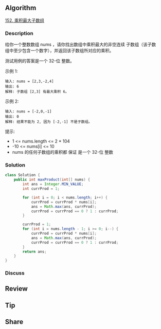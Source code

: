 ## Algorithm

[152. 乘积最大子数组](https://leetcode.cn/problems/maximum-product-subarray/description/?envType=study-plan-v2&envId=top-100-liked)

### Description

给你一个整数数组 nums ，请你找出数组中乘积最大的非空连续 子数组（该子数组中至少包含一个数字），并返回该子数组所对应的乘积。

测试用例的答案是一个 32-位 整数。

示例 1:

```
输入: nums = [2,3,-2,4]
输出: 6
解释: 子数组 [2,3] 有最大乘积 6。
```

示例 2:

```
输入: nums = [-2,0,-1]
输出: 0
解释: 结果不能为 2, 因为 [-2,-1] 不是子数组。
```

提示:

- 1 <= nums.length <= 2 * 104
- -10 <= nums[i] <= 10
- nums 的任何子数组的乘积都 保证 是一个 32-位 整数

### Solution

```java
class Solution {
    public int maxProduct(int[] nums) {
        int ans = Integer.MIN_VALUE;
        int currProd = 1;

        for (int i = 0; i < nums.length; i++) {
            currProd = currProd * nums[i];
            ans = Math.max(ans, currProd);
            currProd = currProd == 0 ? 1 : currProd;
        }

        currProd = 1;
        for (int i = nums.length - 1; i >= 0; i--) {
            currProd = currProd * nums[i];
            ans = Math.max(ans, currProd);
            currProd = currProd == 0 ? 1 : currProd;
        }
        return ans;
    }
}
```

### Discuss

## Review


## Tip


## Share

